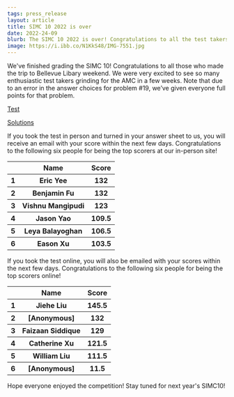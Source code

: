 ```yaml
---
tags: press_release
layout: article
title: SIMC 10 2022 is over
date: 2022-24-09
blurb: The SIMC 10 2022 is over! Congratulations to all the test takers!
image: https://i.ibb.co/N1KkS48/IMG-7551.jpg
---
```

We've finished grading the SIMC 10! Congratulations to all those who made the trip to Bellevue Libary weekend. We were 
very excited to see so many enthusiastic test takers grinding for the AMC in a few weeks.  Note that due to an error in the answer choices for problem #19, we’ve given everyone full points for that problem.

<a href="https://drive.google.com/file/d/1faleZkNCZmW6sGK0_VqxgKW3nxoNlSkQ/view?usp=sharing">Test</a> 

<a href="https://drive.google.com/file/d/1hIIjn6UQGswAOm6meZng8PpeI24Lbn6g/view?usp=sharing">Solutions</a>

If you took the test in person and turned in your answer sheet to us, you will receive an email with your score within the next few days. Congratulations to the following six people for being the top scorers at our in-person site!


<table>
  <tr>
    <th></th>
    <th>Name</th>
    <th>Score</th>
  </tr>

  <tr>
    <th>1</th>
    <th>Eric Yee</th>
    <th>132</th>
  </tr>

  <tr>
    <th>2</th>
    <th>Benjamin Fu</th>
    <th>132</th>
  </tr>

  <tr>
    <th>3</th>
    <th>Vishnu Mangipudi</th>
    <th>123</th>
  </tr>

  <tr>
    <th>4</th>
    <th>Jason Yao</th>
    <th>109.5</th>
  </tr>

  <tr>
    <th>5</th>
    <th>Leya Balayoghan</th>
    <th>106.5</th>
  </tr>
  <tr>
    <th>6</th>
    <th>Eason Xu</th>
    <th>103.5</th>
  </tr>
</table>


If you took the test online, you will also be emailed with your scores within the next few days. Congratulations to the following six people for being the top scorers online!


<table>
  <tr>
    <th></th>
    <th>Name</th>
    <th>Score</th>
  </tr>

  <tr>
    <th>1</th>
    <th>Jiehe Liu</th>
    <th>145.5</th>
  </tr>

  <tr>
    <th>2</th>
    <th>[Anonymous]</th>
    <th>132</th>
  </tr>

  <tr>
    <th>3</th>
    <th>Faizaan Siddique</th>
    <th>129</th>
  </tr>

  <tr>
    <th>4</th>
    <th>Catherine Xu</th>
    <th>121.5</th>
  </tr>

  <tr>
    <th>5</th>
    <th>William Liu</th>
    <th>111.5</th>
  </tr>
  <tr>
    <th>6</th>
    <th>[Anonymous]</th>
    <th>11.5</th>
  </tr>
</table>

Hope everyone enjoyed the competition! Stay tuned for next year's SIMC10!


